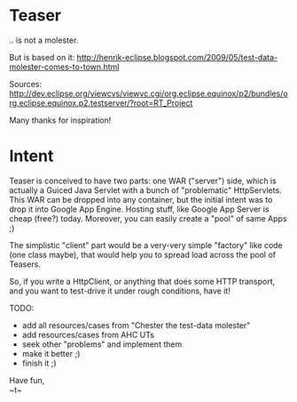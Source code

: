 Teaser
======

.. is not a molester.

But is based on it:
http://henrik-eclipse.blogspot.com/2009/05/test-data-molester-comes-to-town.html

Sources:
http://dev.eclipse.org/viewcvs/viewvc.cgi/org.eclipse.equinox/p2/bundles/org.eclipse.equinox.p2.testserver/?root=RT_Project

Many thanks for inspiration!


Intent
======

Teaser is conceived to have two parts: one WAR ("server") side, which is actually a Guiced Java Servlet with a bunch of "problematic" HttpServlets. This WAR can be dropped into any container, but the initial intent was to drop it into Google App Engine. Hosting stuff, like Google App Server is cheap (free?) today. Moreover, you can easily create a "pool" of same Apps ;)

The simplistic "client" part would be a very-very simple "factory" like code (one class maybe), that would help you to spread load across the pool of Teasers.

So, if you write a HttpClient, or anything that does some HTTP transport, and you want to test-drive it under rough conditions, have it!


TODO:

* add all resources/cases from "Chester the test-data molester"
* add resources/cases from AHC UTs
* seek other "problems" and implement them
* make it better ;)
* finish it ;)


Have fun,  
~t~
